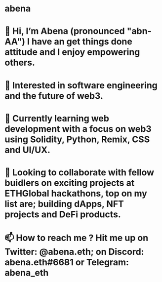 # abena
# 👋 Hi, I’m Abena (pronounced "abn-AA") I have an get things done attitude and I enjoy empowering others.
# 👀 Interested in software engineering and the future of web3.
# 🌱 Currently learning web development with a focus on web3 using Solidity, Python, Remix, CSS and UI/UX.
# 💞️ Looking to collaborate with fellow buidlers on exciting projects at ETHGlobal hackathons, top on my list are; building dApps, NFT projects and DeFi products.
# 📫 How to reach me ? Hit me up on Twitter: @abena.eth; on Discord: abena.eth#6681 or Telegram: abena_eth
